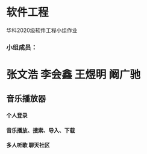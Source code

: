# 软件工程

华科2020级软件工程小组作业

### 小组成员：

张文浩
李会鑫
王煜明
阚广驰
======

## 音乐播放器

#### 个人登录

#### 音乐播放、搜索、导入、下载  

#### 多人听歌    聊天社区
